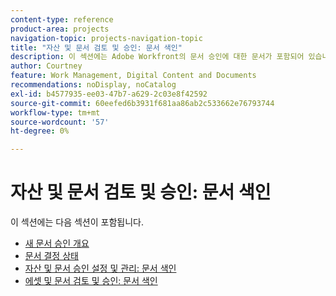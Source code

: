 ```yaml
---
content-type: reference
product-area: projects
navigation-topic: projects-navigation-topic
title: "자산 및 문서 검토 및 승인: 문서 색인"
description: 이 섹션에는 Adobe Workfront의 문서 승인에 대한 문서가 포함되어 있습니다.
author: Courtney
feature: Work Management, Digital Content and Documents
recommendations: noDisplay, noCatalog
exl-id: b4577935-ee03-47b7-a629-2c03e8f42592
source-git-commit: 60eefed6b3931f681aa86ab2c533662e76793744
workflow-type: tm+mt
source-wordcount: '57'
ht-degree: 0%

---
```


# 자산 및 문서 검토 및 승인: 문서 색인

이 섹션에는 다음 섹션이 포함됩니다.

* [새 문서 승인 개요](/help/quicksilver/review-and-approve-work/document-reviews-and-approvals/document-approvals-overview.md)
* [문서 결정 상태](/help/quicksilver/review-and-approve-work/document-reviews-and-approvals/manage-document-approvals/document-approval-status.md)
* [자산 및 문서 승인 설정 및 관리: 문서 색인](/help/quicksilver/review-and-approve-work/document-reviews-and-approvals/manage-document-approvals/set-up-and-manage-doc-asset-approvals-toc.md)
* [에셋 및 문서 검토 및 승인: 문서 색인](/help/quicksilver/review-and-approve-work/document-reviews-and-approvals/review-and-approve-documents/review-documents-toc.md)

